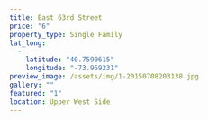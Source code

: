 ```yaml
---
title: East 63rd Street
price: "6"
property_type: Single Family
lat_long:
  - 
    latitude: "40.7590615"
    longitude: "-73.969231"
preview_image: /assets/img/1-20150708203138.jpg
gallery: ""
featured: "1"
location: Upper West Side
---
```

